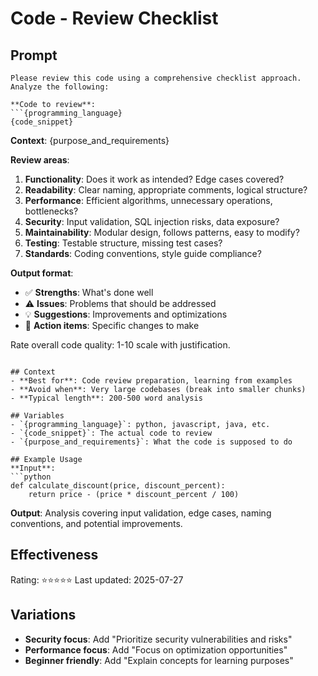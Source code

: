 # Code - Review Checklist

## Prompt
```
Please review this code using a comprehensive checklist approach. Analyze the following:

**Code to review**:
```{programming_language}
{code_snippet}
```

**Context**: {purpose_and_requirements}

**Review areas**:

1. **Functionality**: Does it work as intended? Edge cases covered?
2. **Readability**: Clear naming, appropriate comments, logical structure?
3. **Performance**: Efficient algorithms, unnecessary operations, bottlenecks?
4. **Security**: Input validation, SQL injection risks, data exposure?
5. **Maintainability**: Modular design, follows patterns, easy to modify?
6. **Testing**: Testable structure, missing test cases?
7. **Standards**: Coding conventions, style guide compliance?

**Output format**:
- ✅ **Strengths**: What's done well
- ⚠️ **Issues**: Problems that should be addressed
- 💡 **Suggestions**: Improvements and optimizations
- 🔧 **Action items**: Specific changes to make

Rate overall code quality: 1-10 scale with justification.
```

## Context
- **Best for**: Code review preparation, learning from examples
- **Avoid when**: Very large codebases (break into smaller chunks)
- **Typical length**: 200-500 word analysis

## Variables
- `{programming_language}`: python, javascript, java, etc.
- `{code_snippet}`: The actual code to review
- `{purpose_and_requirements}`: What the code is supposed to do

## Example Usage
**Input**:
```python
def calculate_discount(price, discount_percent):
    return price - (price * discount_percent / 100)
```

**Output**: Analysis covering input validation, edge cases, naming conventions, and potential improvements.

## Effectiveness
Rating: ⭐⭐⭐⭐⭐
Last updated: 2025-07-27

## Variations
- **Security focus**: Add "Prioritize security vulnerabilities and risks"
- **Performance focus**: Add "Focus on optimization opportunities"
- **Beginner friendly**: Add "Explain concepts for learning purposes"